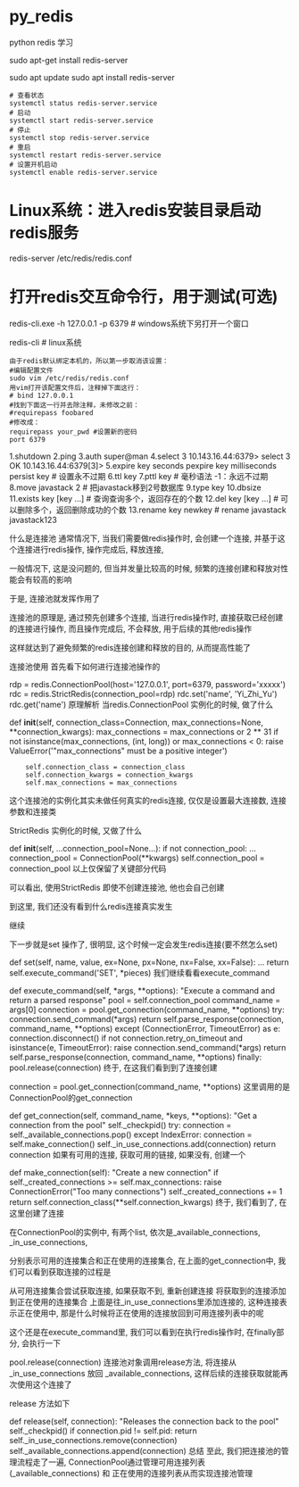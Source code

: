 # py_redis
python redis 学习

sudo apt-get install redis-server

sudo apt update
sudo apt install redis-server

```
# 查看状态
systemctl status redis-server.service
# 启动
systemctl start redis-server.service
# 停止
systemctl stop redis-server.service
# 重启
systemctl restart redis-server.service
# 设置开机启动
systemctl enable redis-server.service
```
# Linux系统：进入redis安装目录启动redis服务

redis-server /etc/redis/redis.conf 

# 打开redis交互命令行，用于测试(可选)

redis-cli.exe -h 127.0.0.1 -p 6379 # windows系统下另打开一个窗口

redis-cli # linux系统
```
由于redis默认绑定本机的，所以第一步取消该设置：
#编辑配置文件
sudo vim /etc/redis/redis.conf
用vim打开该配置文件后，注释掉下面这行：
# bind 127.0.0.1
#找到下面这一行并去除注释，未修改之前：
#requirepass foobared
#修改成：
requirepass your_pwd #设置新的密码
port 6379
```
1.shutdown
2.ping
3.auth super@man
4.select 3
 10.143.16.44:6379> select 3
 OK
 10.143.16.44:6379[3]>
5.expire key seconds
pexpire key milliseconds
persist key # 设置永不过期
6.ttl key
7.pttl key # 毫秒语法 -1：永远不过期
8.move javastack 2 # 把javastack移到2号数据库
9.type key
10.dbsize
11.exists key [key ...] # 查询查询多个，返回存在的个数
12.del key [key ...] # 可以删除多个，返回删除成功的个数
13.rename key newkey # rename javastack javastack123

什么是连接池
通常情况下, 当我们需要做redis操作时, 会创建一个连接, 并基于这个连接进行redis操作, 操作完成后, 释放连接,

一般情况下, 这是没问题的, 但当并发量比较高的时候, 频繁的连接创建和释放对性能会有较高的影响

于是, 连接池就发挥作用了

连接池的原理是, 通过预先创建多个连接, 当进行redis操作时, 直接获取已经创建的连接进行操作, 而且操作完成后, 不会释放, 用于后续的其他redis操作

这样就达到了避免频繁的redis连接创建和释放的目的, 从而提高性能了

连接池使用
首先看下如何进行连接池操作的

rdp = redis.ConnectionPool(host='127.0.0.1', port=6379, password='xxxxx')
rdc = redis.StrictRedis(connection_pool=rdp)
rdc.set('name', 'Yi_Zhi_Yu')
rdc.get('name')
原理解析
当redis.ConnectionPool 实例化的时候, 做了什么

def __init__(self, connection_class=Connection, max_connections=None,
                 **connection_kwargs):
        max_connections = max_connections or 2 ** 31
        if not isinstance(max_connections, (int, long)) or max_connections < 0:
            raise ValueError('"max_connections" must be a positive integer')

        self.connection_class = connection_class
        self.connection_kwargs = connection_kwargs
        self.max_connections = max_connections
这个连接池的实例化其实未做任何真实的redis连接, 仅仅是设置最大连接数, 连接参数和连接类

StrictRedis 实例化的时候, 又做了什么

 def __init__(self, ...connection_pool=None...):
        if not connection_pool:
            ...
            connection_pool = ConnectionPool(**kwargs)
        self.connection_pool = connection_pool
以上仅保留了关键部分代码

可以看出, 使用StrictRedis 即使不创建连接池, 他也会自己创建

到这里, 我们还没有看到什么redis连接真实发生

继续

下一步就是set 操作了, 很明显, 这个时候一定会发生redis连接(要不然怎么set)

def set(self, name, value, ex=None, px=None, nx=False, xx=False):
    ...
    return self.execute_command('SET', *pieces)
我们继续看看execute_command

 def execute_command(self, *args, **options):
        "Execute a command and return a parsed response"
        pool = self.connection_pool
        command_name = args[0]
        connection = pool.get_connection(command_name, **options)
        try:
            connection.send_command(*args)
            return self.parse_response(connection, command_name, **options)
        except (ConnectionError, TimeoutError) as e:
            connection.disconnect()
            if not connection.retry_on_timeout and isinstance(e, TimeoutError):
                raise
            connection.send_command(*args)
            return self.parse_response(connection, command_name, **options)
        finally:
            pool.release(connection)
终于, 在这我们看到到了连接创建

connection = pool.get_connection(command_name, **options)
这里调用的是ConnectionPool的get_connection

def get_connection(self, command_name, *keys, **options):
        "Get a connection from the pool"
        self._checkpid()
        try:
            connection = self._available_connections.pop()
        except IndexError:
            connection = self.make_connection()
        self._in_use_connections.add(connection)
        return connection
如果有可用的连接, 获取可用的链接, 如果没有, 创建一个

def make_connection(self):
        "Create a new connection"
        if self._created_connections >= self.max_connections:
            raise ConnectionError("Too many connections")
        self._created_connections += 1
        return self.connection_class(**self.connection_kwargs)
终于, 我们看到了, 在这里创建了连接

在ConnectionPool的实例中, 有两个list, 依次是_available_connections, _in_use_connections,

分别表示可用的连接集合和正在使用的连接集合, 在上面的get_connection中, 我们可以看到获取连接的过程是

从可用连接集合尝试获取连接,
如果获取不到, 重新创建连接
将获取到的连接添加到正在使用的连接集合
上面是往_in_use_connections里添加连接的, 这种连接表示正在使用中, 那是什么时候将正在使用的连接放回到可用连接列表中的呢

这个还是在execute_command里, 我们可以看到在执行redis操作时, 在finally部分, 会执行一下

pool.release(connection)
连接池对象调用release方法, 将连接从_in_use_connections 放回 _available_connections, 这样后续的连接获取就能再次使用这个连接了

release 方法如下

 def release(self, connection):
        "Releases the connection back to the pool"
        self._checkpid()
        if connection.pid != self.pid:
            return
        self._in_use_connections.remove(connection)
        self._available_connections.append(connection)
总结
至此, 我们把连接池的管理流程走了一遍, ConnectionPool通过管理可用连接列表(_available_connections) 和 正在使用的连接列表从而实现连接池管理
